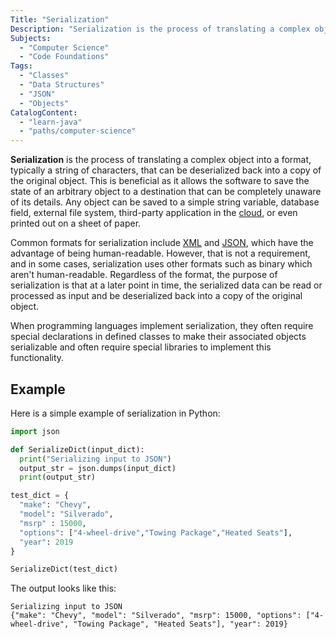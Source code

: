 ```yaml
---
Title: "Serialization"
Description: "Serialization is the process of translating a complex object into a format that can be deserialized back into a copy of the original object."
Subjects:
  - "Computer Science"
  - "Code Foundations"
Tags:
  - "Classes"
  - "Data Structures"
  - "JSON"
  - "Objects"
CatalogContent:
  - "learn-java"
  - "paths/computer-science"
---
```


**Serialization** is the process of translating a complex object into a format, typically a string of characters, that can be deserialized back into a copy of the original object. This is beneficial as it allows the software to save the state of an arbitrary object to a destination that can be completely unaware of its details. Any object can be saved to a simple string variable, database field, external file system, third-party application in the [cloud](https://www.codecademy.com/resources/docs/general/cloud-computing), or even printed out on a sheet of paper.

Common formats for serialization include [XML](https://www.codecademy.com/resources/docs/general/xml) and [JSON](https://www.codecademy.com/resources/docs/general/json), which have the advantage of being human-readable. However, that is not a requirement, and in some cases, serialization uses other formats such as binary which aren't human-readable. Regardless of the format, the purpose of serialization is that at a later point in time, the serialized data can be read or processed as input and be deserialized back into a copy of the original object.

When programming languages implement serialization, they often require special declarations in defined classes to make their associated objects serializable and often require special libraries to implement this functionality.

## Example

Here is a simple example of serialization in Python:

```py
import json

def SerializeDict(input_dict):
  print("Serializing input to JSON")
  output_str = json.dumps(input_dict)
  print(output_str)

test_dict = {
  "make": "Chevy",
  "model": "Silverado",
  "msrp" : 15000,
  "options": ["4-wheel-drive","Towing Package","Heated Seats"],
  "year": 2019
}

SerializeDict(test_dict)
```

The output looks like this:

```shell
Serializing input to JSON
{"make": "Chevy", "model": "Silverado", "msrp": 15000, "options": ["4-wheel-drive", "Towing Package", "Heated Seats"], "year": 2019}
```
